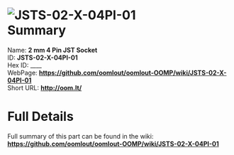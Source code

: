 
![JSTS-02-X-04PI-01](https://github.com/oomlout/oomlout-OOMP/blob/master/parts/JSTS-02-X-04PI-01/JSTS-02-X-04PI-01_420.jpg)   
Summary
=================
  
Name: __2 mm 4 Pin JST Socket__    
ID: __JSTS-02-X-04PI-01__   
Hex ID: ____   
WebPage: __https://github.com/oomlout/oomlout-OOMP/wiki/JSTS-02-X-04PI-01__   
Short URL: __http://oom.lt/__   

Full Details
==========================
Full summary of this part can be found in the wiki:   
__https://github.com/oomlout/oomlout-OOMP/wiki/JSTS-02-X-04PI-01__    

